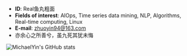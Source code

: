 - **ID**: Real鱼丸粗面
- **Fields of interest**: AIOps, Time series data mining, NLP, Algorithms, Real-time computing, Linux
- **E-mail**: zhuoyin94@163.com
- 亦余心之所善兮，虽九死其犹未悔

![MichaelYin's GitHub stats](https://github-readme-stats.vercel.app/api?username=MichaelYin1994&show_icons=true&theme=dark)

